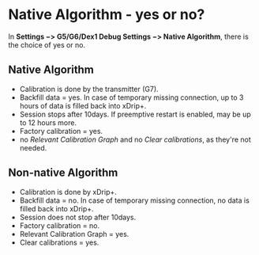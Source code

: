 # Native Algorithm - yes or no?

In **Settings −> G5/G6/Dex1 Debug Settings −> Native Algorithm**, there is the choice of yes or no.

## Native Algorithm
- Calibration is done by the transmitter (G7).
- Backfill data = yes. In case of temporary missing connection, up to 3 hours of data is filled back into xDrip+.
- Session stops after 10days. If preemptive restart is enabled, may be up to 12 hours more.
- Factory calibration = yes.
- no *Relevant Calibration Graph* and no *Clear calibrations*, as they're not needed. 

## Non-native Algorithm
- Calibration is done by xDrip+.
- Backfill data = no. In case of temporary missing connection, no data is filled back into xDrip+.
- Session does not stop after 10days.
- Factory calibration = no.
- Relevant Calibration Graph = yes.
- Clear calibrations = yes.
